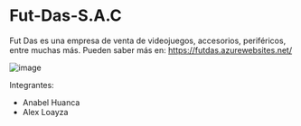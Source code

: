 # Fut-Das-S.A.C
Fut Das es una empresa de venta de videojuegos, accesorios, periféricos, entre muchas más. 
Pueden saber más en: https://futdas.azurewebsites.net/

![image](https://user-images.githubusercontent.com/81881708/145696793-1153bddd-c9c5-40f7-9caf-81c226fc1e2d.png)


Integrantes:
- Anabel Huanca
- Alex Loayza
